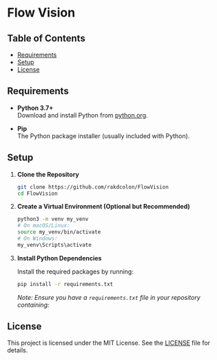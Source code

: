 # Flow Vision

## Table of Contents

- [Requirements](#requirements)
- [Setup](#setup)
- [License](#license)

## Requirements

- **Python 3.7+**  
  Download and install Python from [python.org](https://www.python.org/downloads/).

- **Pip**  
  The Python package installer (usually included with Python).

## Setup

1. **Clone the Repository**

    ```bash
    git clone https://github.com/rakdcolon/FlowVision
    cd FlowVision
    ```

2. **Create a Virtual Environment (Optional but Recommended)**

    ```bash
    python3 -m venv my_venv
    # On macOS/Linux:
    source my_venv/bin/activate
    # On Windows:
    my_venv\Scripts\activate
    ```

3. **Install Python Dependencies**

    Install the required packages by running:

    ```bash
    pip install -r requirements.txt
    ```

    *Note: Ensure you have a `requirements.txt` file in your repository containing:*

## License

This project is licensed under the MIT License. See the [LICENSE](LICENSE) file for details.

